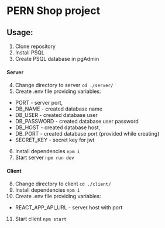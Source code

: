 # PERN Shop project

## Usage:

1. Clone repository
2. Install PSQL
3. Create PSQL database in pgAdmin

#### Server
4. Change directory to server <code>cd ./server/</code>
5. Create .env file providing variables: 
* PORT - server port, 
* DB_NAME - created database name 
* DB_USER - created database user
* DB_PASSWORD - created database user password 
* DB_HOST - created database host,
* DB_PORT - created database port (provided while creating)
* SECRET_KEY - secret key for jwt
6. Install dependencies <code>npm i</code>
7. Start server <code>npm run dev</code>

#### Client
8. Change directory to client <code>cd ./client/</code>
9. Install dependencies <code>npm i</code>
10. Create .env file providing variables: 
* REACT_APP_API_URL - server host with port
11. Start client <code>npm start</code>